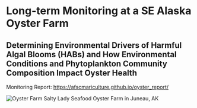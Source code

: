  
# Long-term Monitoring at a SE Alaska Oyster Farm

## Determining Environmental Drivers of Harmful Algal Blooms (HABs) and How Environmental Conditions and Phytoplankton Community Composition Impact Oyster Health

Monitoring Report: https://afscmariculture.github.io/oyster_report/

![Oyster Farm](https://user-images.githubusercontent.com/67389727/202013935-d9c43074-1aa5-441f-b148-88bca1007ef3.jpg)
Salty Lady Seafood Oyster Farm in Juneau, AK
